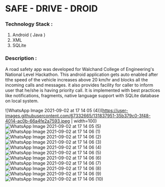 # SAFE - DRIVE - DROID 

### Technology Stack :
1. Android ( Java )
2. XML
3. SQLite


### Description :

A road safety app was developed for Walchand College of Engineering's National
Level Hackathon.
This android application gets auto enabled after tthe speed of the vehicle increases
above 20 km/hr and blocks all the incoming calls and messages. it also provides
facility for caller to inform user that he/she is having priority call.
It is implemented with best practices like notifications, fragments, native language
support with SQLite database on local system.

![WhatsApp Image 2021-09-02 at 17 14 05 (4)](https://user-images.githubusercontent.com/67332665/131837951-35b379c0-3f48-4014-ac0b-66a4fe2a7593.jpeg | width=100)
![WhatsApp Image 2021-09-02 at 17 14 05 (5)](https://user-images.githubusercontent.com/67332665/131837957-36e7fdcb-3dd5-4933-ae3b-482e70cb9860.jpeg)
![WhatsApp Image 2021-09-02 at 17 14 06 (1)](https://user-images.githubusercontent.com/67332665/131837958-05169bee-ae30-476f-a011-9f44084d5fbe.jpeg)
![WhatsApp Image 2021-09-02 at 17 14 06 (2)](https://user-images.githubusercontent.com/67332665/131837962-00bdb523-575e-4c66-812a-79f950a495a7.jpeg)
![WhatsApp Image 2021-09-02 at 17 14 06 (3)](https://user-images.githubusercontent.com/67332665/131837965-9c42983f-d513-44ca-a3ce-013701489e58.jpeg)
![WhatsApp Image 2021-09-02 at 17 14 06 (4)](https://user-images.githubusercontent.com/67332665/131837967-0e674ede-3b4a-4bb0-97ec-db04cfc661c0.jpeg)
![WhatsApp Image 2021-09-02 at 17 14 06 (5)](https://user-images.githubusercontent.com/67332665/131837971-11c37337-d130-42c5-9ba5-304caf1fb691.jpeg)
![WhatsApp Image 2021-09-02 at 17 14 06 (6)](https://user-images.githubusercontent.com/67332665/131837974-f0c7324a-fbef-4b19-bc52-9613c8891653.jpeg)
![WhatsApp Image 2021-09-02 at 17 14 06 (7)](https://user-images.githubusercontent.com/67332665/131837977-9b551b75-94c6-4120-8572-b540e2ed70bf.jpeg)
![WhatsApp Image 2021-09-02 at 17 14 06 (8)](https://user-images.githubusercontent.com/67332665/131837980-21eebbdd-d921-4b48-814d-daf9209ca412.jpeg)
![WhatsApp Image 2021-09-02 at 17 14 06 (9)](https://user-images.githubusercontent.com/67332665/131837983-e90feaa7-ff21-40f5-8a60-fc2aa6c7510e.jpeg)
![WhatsApp Image 2021-09-02 at 17 14 06 (10)](https://user-images.githubusercontent.com/67332665/131837987-e4cb3e53-fbe0-406e-8c75-4a2d6d9a47cb.jpeg)


